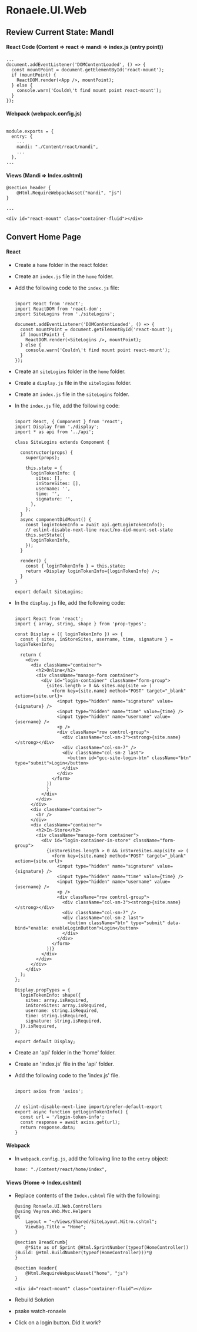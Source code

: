 
# Ronaele.UI.Web

## Review Current State: MandI

#### React Code (Content => react => mandi => index.js (entry point))

```
...
document.addEventListener('DOMContentLoaded', () => {
  const mountPoint = document.getElementById('react-mount');
  if (mountPoint) {
    ReactDOM.render(<App />, mountPoint);
  } else {
    console.warn('Couldn\'t find mount point react-mount');
  }
});

```


#### Webpack (webpack.config.js)

```

module.exports = {
  entry: {
    ...
    mandi: "./Content/react/mandi",
    ...
  },
...

```

#### Views (Mandi => Index.cshtml)

```
@section header {
    @Html.RequireWebpackAsset("mandi", "js")
}

...

<div id="react-mount" class="container-fluid"></div>

```

## Convert Home Page

#### React

- Create a `home` folder in the react folder.
- Create an `index.js` file in the `home` folder.
- Add the following code to the `index.js` file:

  ```
  
  import React from 'react';
  import ReactDOM from 'react-dom';
  import SiteLogins from './siteLogins';

  document.addEventListener('DOMContentLoaded', () => {
    const mountPoint = document.getElementById('react-mount');
    if (mountPoint) {
      ReactDOM.render(<SiteLogins />, mountPoint);
    } else {
      console.warn('Couldn\'t find mount point react-mount');
    }
  });
  
  ```
- Create an `siteLogins` folder in the `home` folder.
- Create a `display.js` file in the `sitelogins` folder.
- Create an `index.js` file in the `siteLogins` folder.

- In the `index.js` file, add the following code:

  ```
  
  import React, { Component } from 'react';
  import Display from './display';
  import * as api from '../api';

  class SiteLogins extends Component {

    constructor(props) {
      super(props);

      this.state = {
        loginTokenInfo: {
          sites: [],
          inStoreSites: [],
          username: '',
          time: '',
          signature: '',
        },
      };
    }
    async componentDidMount() {
      const loginTokenInfo = await api.getLoginTokenInfo();
      // eslint-disable-next-line react/no-did-mount-set-state
      this.setState({
        loginTokenInfo,
      });
    }

    render() {
      const { loginTokenInfo } = this.state;
      return <Display loginTokenInfo={loginTokenInfo} />;
    }
  }

  export default SiteLogins;
  
  ```
  
- In the `display.js` file, add the following code:

  ```
  
  import React from 'react';
  import { array, string, shape } from 'prop-types';

  const Display = ({ loginTokenInfo }) => {
    const { sites, inStoreSites, username, time, signature } = loginTokenInfo;

    return (
      <div>
        <div className="container">
          <h2>Online</h2>
          <div className="manage-form container">
            <div id="login-container" className="form-group">
              {sites.length > 0 && sites.map(site => (
                <form key={site.name} method="POST" target="_blank" action={site.url}>
                  <input type="hidden" name="signature" value={signature} />
                  <input type="hidden" name="time" value={time} />
                  <input type="hidden" name="username" value={username} />
                  <p />
                  <div className="row control-group">
                    <div className="col-sm-3"><strong>{site.name}</strong></div>
                    <div className="col-sm-7" />
                    <div className="col-sm-2 last">
                      <button id="gcc-site-login-btn" className="btn" type="submit">Login</button>
                    </div>
                  </div>
                </form>
              ))
              }
            </div>
          </div>
        </div>
        <div className="container">
          <br />
        </div>
        <div className="container">
          <h2>In-Store</h2>
          <div className="manage-form container">
            <div id="login-container-in-store" className="form-group">
              {inStoreSites.length > 0 && inStoreSites.map(site => (
                <form key={site.name} method="POST" target="_blank" action={site.url}>
                  <input type="hidden" name="signature" value={signature} />
                  <input type="hidden" name="time" value={time} />
                  <input type="hidden" name="username" value={username} />
                  <p />
                  <div className="row control-group">
                    <div className="col-sm-3"><strong>{site.name}</strong></div>
                    <div className="col-sm-7" />
                    <div className="col-sm-2 last">
                      <button className="btn" type="submit" data-bind="enable: enableLoginButton">Login</button>
                    </div>
                  </div>
                </form>
              ))}
            </div>
          </div>
        </div>
      </div>
    );
  };

  Display.propTypes = {
    loginTokenInfo: shape({
      sites: array.isRequired,
      inStoreSites: array.isRequired,
      username: string.isRequired,
      time: string.isRequired,
      signature: string.isRequired,
    }).isRequired,
  };

  export default Display;
  
  ```
  
- Create an 'api' folder in the 'home' folder.
- Create an 'index.js' file in the 'api' folder.
- Add the following code to the 'index.js' file.

  ```
  
  import axios from 'axios';


  // eslint-disable-next-line import/prefer-default-export
  export async function getLoginTokenInfo() {
    const url = '/login-token-info';
    const response = await axios.get(url);
    return response.data;
  }
  
  ```
  
#### Webpack

- In `webpack.config.js`, add the following line to the `entry` object:

  `home: "./Content/react/home/index",`

#### Views (Home => Index.cshtml)

- Replace contents of the `Index.cshtml` file with the following:

  ```
  @using Ronaele.UI.Web.Controllers
  @using Veyron.Web.Mvc.Helpers
  @{
      Layout = "~/Views/Shared/SiteLayout.Nitro.cshtml";
      ViewBag.Title = "Home";
  }

  @section BreadCrumb{
      @*Site as of Sprint @Html.SprintNumber(typeof(HomeController)) (Build: @Html.BuildNumber(typeof(HomeController)))*@
  }

  @section Header{
      @Html.RequireWebpackAsset("home", "js")
  }

  <div id="react-mount" class="container-fluid"></div>
  ```
  
- Rebuild Solution
- psake watch-ronaele
- Click on a login button.  Did it work?




